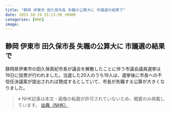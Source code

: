 ```yaml
---
title: "静岡 伊東市 田久保市長 失職の公算大に 市議選の結果で"
date: 2025-10-19 15:13:50 +0900
categories: [NHK]
image: 
---
```

## 静岡 伊東市 田久保市長 失職の公算大に 市議選の結果で

静岡県伊東市の田久保真紀市長が議会を解散したことに伴う市議会議員選挙は19日に投票が行われました。当選した20人のうち19人は、選挙後に市長への不信任決議案が提出されれば賛成するとしていて、市長が失職する公算が大きくなりました。

> ※ NHK記事は本文・画像の転載が許可されていないため、概要のみ掲載しています。
[出典（NHK）](http://www3.nhk.or.jp/news/html/20251020/k10014953561000.html)
